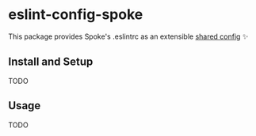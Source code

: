 # eslint-config-spoke

This package provides Spoke's .eslintrc as an extensible [shared config](https://eslint.org/docs/developer-guide/shareable-configs) :sparkles:

## Install and Setup
TODO

## Usage
TODO
